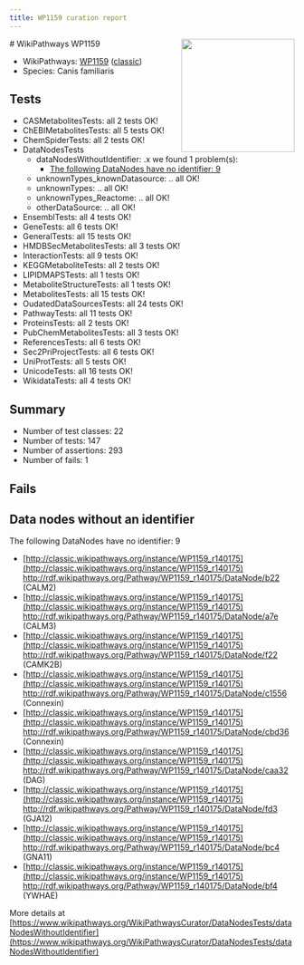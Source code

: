 ```yaml
---
title: WP1159 curation report
---
```


<img style="float: right; width: 200px" src="https://upload.wikimedia.org/wikipedia/commons/thumb/8/83/Wplogo_with_text_500.png/640px-Wplogo_with_text_500.png" />
# WikiPathways WP1159

* WikiPathways: [WP1159](https://wikipathways.org/pathways/WP1159) ([classic](https://classic.wikipathways.org/instance/WP1159))
* Species: Canis familiaris
## Tests
* CASMetabolitesTests: all 2 tests OK!
* ChEBIMetabolitesTests: all 5 tests OK!
* ChemSpiderTests: all 2 tests OK!
* DataNodesTests
    * dataNodesWithoutIdentifier: .x we found 1 problem(s):
        * [The following DataNodes have no identifier: 9](#d2d32fa8)
    * unknownTypes_knownDatasource: .. all OK!
    * unknownTypes: .. all OK!
    * unknownTypes_Reactome: .. all OK!
    * otherDataSource: .. all OK!
* EnsemblTests: all 4 tests OK!
* GeneTests: all 6 tests OK!
* GeneralTests: all 15 tests OK!
* HMDBSecMetabolitesTests: all 3 tests OK!
* InteractionTests: all 9 tests OK!
* KEGGMetaboliteTests: all 2 tests OK!
* LIPIDMAPSTests: all 1 tests OK!
* MetaboliteStructureTests: all 1 tests OK!
* MetabolitesTests: all 15 tests OK!
* OudatedDataSourcesTests: all 24 tests OK!
* PathwayTests: all 11 tests OK!
* ProteinsTests: all 2 tests OK!
* PubChemMetabolitesTests: all 3 tests OK!
* ReferencesTests: all 6 tests OK!
* Sec2PriProjectTests: all 6 tests OK!
* UniProtTests: all 5 tests OK!
* UnicodeTests: all 16 tests OK!
* WikidataTests: all 4 tests OK!


## Summary

* Number of test classes: 22
* Number of tests: 147
* Number of assertions: 293
* Number of fails: 1

## Fails

<a name="d2d32fa8" />

## Data nodes without an identifier

The following DataNodes have no identifier: 9

* [http://classic.wikipathways.org/instance/WP1159_r140175](http://classic.wikipathways.org/instance/WP1159_r140175) http://rdf.wikipathways.org/Pathway/WP1159_r140175/DataNode/b22 (CALM2)
* [http://classic.wikipathways.org/instance/WP1159_r140175](http://classic.wikipathways.org/instance/WP1159_r140175) http://rdf.wikipathways.org/Pathway/WP1159_r140175/DataNode/a7e (CALM3)
* [http://classic.wikipathways.org/instance/WP1159_r140175](http://classic.wikipathways.org/instance/WP1159_r140175) http://rdf.wikipathways.org/Pathway/WP1159_r140175/DataNode/f22 (CAMK2B)
* [http://classic.wikipathways.org/instance/WP1159_r140175](http://classic.wikipathways.org/instance/WP1159_r140175) http://rdf.wikipathways.org/Pathway/WP1159_r140175/DataNode/c1556 (Connexin)
* [http://classic.wikipathways.org/instance/WP1159_r140175](http://classic.wikipathways.org/instance/WP1159_r140175) http://rdf.wikipathways.org/Pathway/WP1159_r140175/DataNode/cbd36 (Connexin)
* [http://classic.wikipathways.org/instance/WP1159_r140175](http://classic.wikipathways.org/instance/WP1159_r140175) http://rdf.wikipathways.org/Pathway/WP1159_r140175/DataNode/caa32 (DAG)
* [http://classic.wikipathways.org/instance/WP1159_r140175](http://classic.wikipathways.org/instance/WP1159_r140175) http://rdf.wikipathways.org/Pathway/WP1159_r140175/DataNode/fd3 (GJA12)
* [http://classic.wikipathways.org/instance/WP1159_r140175](http://classic.wikipathways.org/instance/WP1159_r140175) http://rdf.wikipathways.org/Pathway/WP1159_r140175/DataNode/bc4 (GNA11)
* [http://classic.wikipathways.org/instance/WP1159_r140175](http://classic.wikipathways.org/instance/WP1159_r140175) http://rdf.wikipathways.org/Pathway/WP1159_r140175/DataNode/bf4 (YWHAE)


More details at [https://www.wikipathways.org/WikiPathwaysCurator/DataNodesTests/dataNodesWithoutIdentifier](https://www.wikipathways.org/WikiPathwaysCurator/DataNodesTests/dataNodesWithoutIdentifier)

